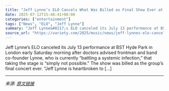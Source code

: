 ```yaml
---
title: "Jeff Lynne’s ELO Cancels What Was Billed as Final Show Ever at BST Hyde Park Due to a ‘Systemic Infection’"
date: 2025-07-12T15:48:41+08:00
categories: ["entertainment"]
tags: ["News", "ELO", "Jeff Lynne"]
summary: "Jeff Lynne&#8217;s ELO canceled its July 13 performance at BST Hyde Park in London early Saturday morning after doctors advised frontman and band co-founder Lynne, who is currently &#8220;battling a s"
source_url: "https://variety.com/2025/music/news/jeff-lynnes-elo-cancels-final-show-bst-hyde-park-1236454047/"
---
```


Jeff Lynne&#8217;s ELO canceled its July 13 performance at BST Hyde Park in London early Saturday morning after doctors advised frontman and band co-founder Lynne, who is currently &#8220;battling a systemic infection,&#8221; that taking the stage is &#8220;simply not possible.&#8221; The show was billed as the group&#8217;s final concert ever. &#8220;Jeff Lynne is heartbroken to [&#8230;]

---

*来源: [原文链接](https://variety.com/2025/music/news/jeff-lynnes-elo-cancels-final-show-bst-hyde-park-1236454047/)*
